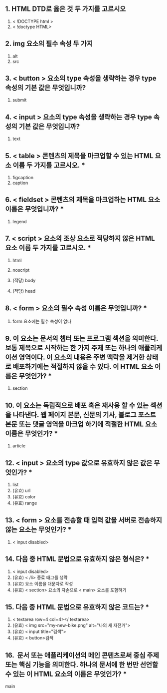 ## 1. HTML DTD로 옳은 것 두 가지를 고르시오
1. < !DOCTYPE html >
2. < !doctype HTML>

## 2. img 요소의 필수 속성 두 가지
1. alt
2. src

## 3. < button > 요소의 type 속성을 생략하는 경우 type 속성의 기본 값은 무엇입니까? 
1. submit

## 4. < input > 요소의 type 속성을 생략하는 경우 type 속성의 기본 값은 무엇입니까? 
1. text

## 5. < table > 콘텐츠의 제목을 마크업할 수 있는 HTML 요소 이름 두 가지를 고르시오. *
1. figcaption
2. caption

## 6. < fieldset > 콘텐츠의 제목을 마크업하는 HTML 요소 이름은 무엇입니까? *
1. legend

## 7. < script > 요소의 조상 요소로 적당하지 않은 HTML 요소 이름 두 가지를 고르시오. *
1. html
2. noscript

3. (적당) body
4. (적당) head


## 8. < form > 요소의 필수 속성 이름은 무엇입니까? *
1. form 요소에는 필수 속성이 없다

## 9. 이 요소는 문서의 챕터 또는 프로그램 섹션을 의미한다. 보통 제목으로 시작하는 한 가지 주제 또는 하나의 애플리케이션 영역이다. 이 요소의 내용은 주변 맥락을 제거한 상태로 배포하기에는 적절하지 않을 수 있다. 이 HTML 요소 이름은 무엇인가? *
1. section

## 10. 이 요소는 독립적으로 배포 혹은 재사용 할 수 있는 섹션을 나타낸다. 웹 페이지 본문, 신문의 기사, 블로그 포스트 본문 또는 댓글 영역을 마크업 하기에 적절한 HTML 요소 이름은 무엇인가? *
1. article

## 12. < input > 요소의 type 값으로 유효하지 않은 값은 무엇인가? *
1. list
2. (유효) url
3. (유효) color
4. (유효) range

## 13. < form > 요소를 전송할 때 입력 값을 서버로 전송하지 않는 요소는 무엇인가? *
1. < input disabled>

## 14. 다음 중 HTML 문법으로 유효하지 않은 형식은? *
1. < input disabled>
2. (유효) < /li> 종료 태그를 생략
3. (유효) 요소 이름을 대문자로 작성
4. (유효) < section> 요소의 자손으로 < main> 요소를 포함하기

## 15. 다음 중 HTML 문법으로 유효하지 않은 코드는? *
1. < textarea row=4 col=4></ textarea>
2. (유효) < img src="my-new-bike.png" alt="나의 새 자전거">
3. (유효) < input title="검색">
4. (유효) < button>검색</button>

## 16.  문서 또는 애플리케이션의 메인 콘텐츠로써 중심 주제 또는 핵심 기능을 의미한다. 하나의 문서에 한 번만 선언할 수 있는 이 HTML 요소의 이름은 무엇인가? *
main
